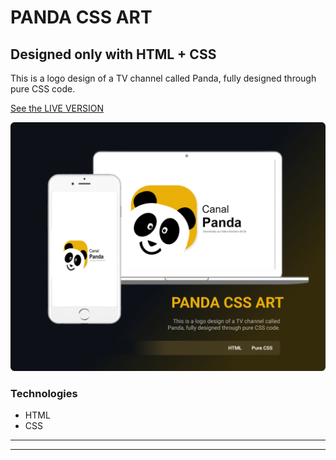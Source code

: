 # PANDA CSS ART
## Designed only with HTML + CSS
This is a logo design of a TV channel called Panda, fully designed through pure CSS code.

[See the LIVE VERSION ](https://mks-challenge-mario.netlify.app)

![readme](readme.png)

### Technologies
* HTML
* CSS
---
---
